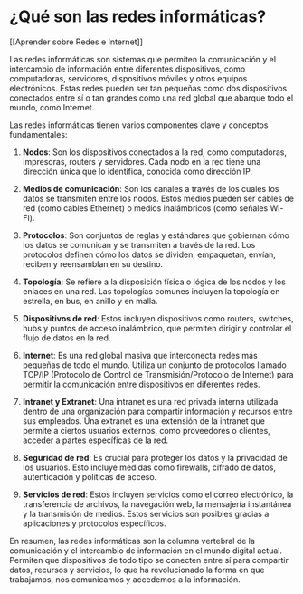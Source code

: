 # ¿Qué son las redes informáticas?

[[Aprender sobre Redes e Internet]]

Las redes informáticas son sistemas que permiten la comunicación y el intercambio de información entre diferentes dispositivos, como computadoras, servidores, dispositivos móviles y otros equipos electrónicos. Estas redes pueden ser tan pequeñas como dos dispositivos conectados entre sí o tan grandes como una red global que abarque todo el mundo, como Internet.

Las redes informáticas tienen varios componentes clave y conceptos fundamentales:

1. **Nodos**: Son los dispositivos conectados a la red, como computadoras, impresoras, routers y servidores. Cada nodo en la red tiene una dirección única que lo identifica, conocida como dirección IP.
    
2. **Medios de comunicación**: Son los canales a través de los cuales los datos se transmiten entre los nodos. Estos medios pueden ser cables de red (como cables Ethernet) o medios inalámbricos (como señales Wi-Fi).
    
3. **Protocolos**: Son conjuntos de reglas y estándares que gobiernan cómo los datos se comunican y se transmiten a través de la red. Los protocolos definen cómo los datos se dividen, empaquetan, envían, reciben y reensamblan en su destino.
    
4. **Topología**: Se refiere a la disposición física o lógica de los nodos y los enlaces en una red. Las topologías comunes incluyen la topología en estrella, en bus, en anillo y en malla.
    
5. **Dispositivos de red**: Estos incluyen dispositivos como routers, switches, hubs y puntos de acceso inalámbrico, que permiten dirigir y controlar el flujo de datos en la red.
    
6. **Internet**: Es una red global masiva que interconecta redes más pequeñas de todo el mundo. Utiliza un conjunto de protocolos llamado TCP/IP (Protocolo de Control de Transmisión/Protocolo de Internet) para permitir la comunicación entre dispositivos en diferentes redes.
    
7. **Intranet y Extranet**: Una intranet es una red privada interna utilizada dentro de una organización para compartir información y recursos entre sus empleados. Una extranet es una extensión de la intranet que permite a ciertos usuarios externos, como proveedores o clientes, acceder a partes específicas de la red.
    
8. **Seguridad de red**: Es crucial para proteger los datos y la privacidad de los usuarios. Esto incluye medidas como firewalls, cifrado de datos, autenticación y políticas de acceso.
    
9. **Servicios de red**: Estos incluyen servicios como el correo electrónico, la transferencia de archivos, la navegación web, la mensajería instantánea y la transmisión de medios. Estos servicios son posibles gracias a aplicaciones y protocolos específicos.
    

En resumen, las redes informáticas son la columna vertebral de la comunicación y el intercambio de información en el mundo digital actual. Permiten que dispositivos de todo tipo se conecten entre sí para compartir datos, recursos y servicios, lo que ha revolucionado la forma en que trabajamos, nos comunicamos y accedemos a la información.